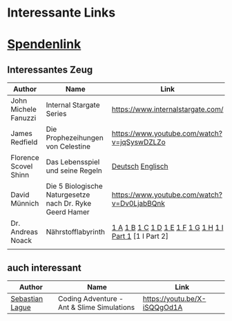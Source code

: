 # Interessante Links

# [Spendenlink](https://www.paypal.com/paypalme/jensmysl)

## Interessantes Zeug
| Author | Name | Link |
|-|-|-|
| John Michele Fanuzzi | Internal Stargate Series | <https://www.internalstargate.com/> |
| James Redfield | Die Prophezeihungen von Celestine | <https://www.youtube.com/watch?v=jqSyswDZLZo> |
| Florence Scovel Shinn | Das Lebensspiel und seine Regeln | [Deutsch](https://www.youtube.com/watch?v=fOgFqamanIQ) [Englisch](https://www.youtube.com/watch?v=Mu-es6rGfOE) |
| David Münnich | Die 5 Biologische Naturgesetze nach Dr. Ryke Geerd Hamer | <https://www.youtube.com/watch?v=Dv0LjabBQnk>|
| Dr. Andreas Noack | Nährstofflabyrinth| [1 A](https://t.me/c/1736395625/30) [1 B](https://t.me/c/1736395625/31) [1 C](https://t.me/c/1736395625/32) [1 D](https://t.me/c/1736395625/33) [1 E](https://t.me/c/1736395625/34) [1 F](https://t.me/c/1736395625/35) [1 G](https://t.me/c/1736395625/42) [1 H](https://t.me/c/1736395625/43) [1 I Part 1](https://t.me/c/1736395625/44) [1 I Part 2]   |
| | | |



## auch interessant
| Author | Name | Link |
|-|-|-|
| [Sebastian Lague](https://www.youtube.com/channel/UCmtyQOKKmrMVaKuRXz02jbQ) | Coding Adventure - Ant & Slime Simulations | <https://youtu.be/X-iSQQgOd1A>|

